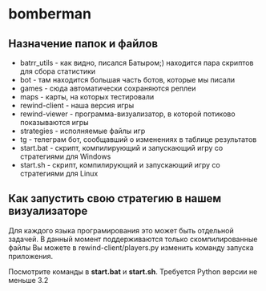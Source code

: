 # bomberman

## Назначение папок и файлов
  - batrr_utils - как видно, писался Батыром;) находится пара скриптов для сбора статистики
  - bot - там находится большая часть ботов, которые мы писали
  - games - сюда автоматически сохраняются реплеи
  - maps - карты, на которых тестировали
  - rewind-client - наша версия игры
  - rewind-viewer - программа-визуализатор, в которой потиково показываются игры
  - strategies - исполняемые файлы игр
  - tg - телеграм бот, сообщавший о изменениях в таблице результатов
  - start.bat - скрипт, компилирующий и запускающий игру со стратегиями для Windows
  - start.sh - скрипт, компилирующий и запускающий игру со стратегиями для Linux

## Как запустить свою стратегию в нашем визуализаторе
Для каждого языка програмирования это может быть отдельной задачей. В данный момент поддерживаются только скомпилированные файлы
Вы можете в rewind-client/players.py изменить команду запуска приложения.

Посмотрите команды в **start.bat** и **start.sh**. Требуется Python версии не меньше 3.2
